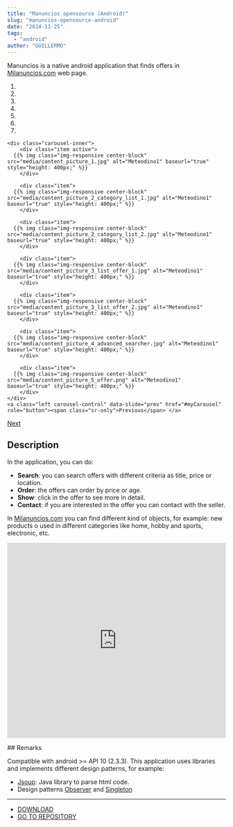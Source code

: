 ```yaml
---
title: "Manuncios opensource (Android)"
slug: "manuncios-opensource-android"
date: "2014-11-25"
tags:  
  - "android"
author: "GUILLERMO"
---
```


Manuncios is a native android application that finds offers in [Milanuncios.com](http://www.milanuncios.com) web page.

<div class="carousel slide" id="myCarousel">
	<ol class="carousel-indicators">
		<li class="active" data-slide-to="0" data-target="#myCarousel"></li>
		<li data-slide-to="1" data-target="#myCarousel"></li>
		<li data-slide-to="2" data-target="#myCarousel"></li>
		<li data-slide-to="3" data-target="#myCarousel"></li>
		<li data-slide-to="4" data-target="#myCarousel"></li>
		<li data-slide-to="5" data-target="#myCarousel"></li>
		<li data-slide-to="6" data-target="#myCarousel"></li>
	</ol>

	<div class="carousel-inner">
		<div class="item active">
      {{% img class="img-responsive center-block" src="media/content_picture_1.jpg" alt="Meteodino1" baseurl="true" style="height: 400px;" %}}			
		</div>

		<div class="item">
      {{% img class="img-responsive center-block" src="media/content_picture_2_category_list_1.jpg" alt="Meteodino1" baseurl="true" style="height: 400px;" %}}			
		</div>

		<div class="item">
      {{% img class="img-responsive center-block" src="media/content_picture_2_category_list_2.jpg" alt="Meteodino1" baseurl="true" style="height: 400px;" %}}			
		</div>

		<div class="item">
      {{% img class="img-responsive center-block" src="media/content_picture_3_list_offer_1.jpg" alt="Meteodino1" baseurl="true" style="height: 400px;" %}}			
		</div>

		<div class="item">
      {{% img class="img-responsive center-block" src="media/content_picture_3_list_offer_2.jpg" alt="Meteodino1" baseurl="true" style="height: 400px;" %}}			
		</div>

		<div class="item">
      {{% img class="img-responsive center-block" src="media/content_picture_4_advanced_searcher.jpg" alt="Meteodino1" baseurl="true" style="height: 400px;" %}}			
		</div>

		<div class="item">
      {{% img class="img-responsive center-block" src="media/content_picture_5_offer.png" alt="Meteodino1" baseurl="true" style="height: 400px;" %}}			
		</div>
	</div>
	<a class="left carousel-control" data-slide="prev" href="#myCarousel" role="button"><span class="sr-only">Previous</span> </a>
  <a class="right carousel-control" data-slide="next" href="#myCarousel" role="button"> <span class="sr-only">Next</span> </a>
</div>

## Description

In the application, you can do:

- **Search**: you can search offers with different criteria as title, price or location.
- **Order**: the offers can order by price or age.
- **Show**: click in the offer to see more in detail.
- **Contact**: if you are interested in the offer you can contact with the seller.

In [Milanuncios.com](http://www.milanuncios.com) you can find different kind of objects, for example: new products o used in different categories like home, hobby and sports, electronic, etc.

<iframe frameborder="0" height="450" id="ytplayer" src="http://www.youtube.com/embed/S2Kg5AeTFRA" type="text/html" width="100%"></iframe>

## Remarks

Compatible with android >= API 10 (2.3.3).
This application uses libraries and implements different design patterns, for example:
- [Jsoup](http://jsoup.org): Java library to parse html code.
- Design patterns [Observer](http://en.wikipedia.org/wiki/Observer_pattern) and [Singleton](http://en.wikipedia.org/wiki/Singleton_pattern)

---

- [DOWNLOAD](https://bitbucket.org/devcows/manuncios-opensource/src/0ad59fd9b04770668d81eba26274a8679717eaec/app/app-release.apk?at=master)
- [GO TO REPOSITORY](https://bitbucket.org/devcows/manuncios-opensource)
